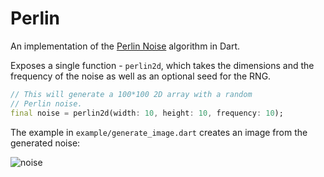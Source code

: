 # Perlin

An implementation of the
[Perlin Noise](https://en.wikipedia.org/wiki/Perlin_noise) algorithm in Dart.

Exposes a single function - `perlin2d`, which takes the dimensions and the
frequency of the noise as well as an optional seed for the RNG.

```dart
// This will generate a 100*100 2D array with a random
// Perlin noise.
final noise = perlin2d(width: 10, height: 10, frequency: 10);
```

The example in `example/generate_image.dart` creates an image from the generated
noise:

![noise](https://user-images.githubusercontent.com/66178592/224476874-b3c50361-70a1-45ef-b85a-2e4b8290a9f0.png)
